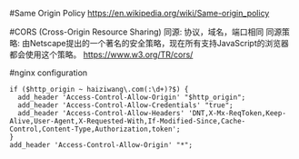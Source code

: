 #Same Origin Policy
https://en.wikipedia.org/wiki/Same-origin_policy



#CORS (Cross-Origin Resource Sharing)
同源: 协议，域名，端口相同
同源策略: 由Netscape提出的一个著名的安全策略，现在所有支持JavaScript的浏览器都会使用这个策略。
https://www.w3.org/TR/cors/




#nginx configuration
```
if ($http_origin ~ haiziwang\.com(:\d+)?$) {
  add_header 'Access-Control-Allow-Origin' "$http_origin";
  add_header 'Access-Control-Allow-Credentials' "true";
  add_header 'Access-Control-Allow-Headers' 'DNT,X-Mx-ReqToken,Keep-Alive,User-Agent,X-Requested-With,If-Modified-Since,Cache-Control,Content-Type,Authorization,token';
}
add_header 'Access-Control-Allow-Origin' "*";

```
